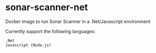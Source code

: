 # sonar-scanner-net

Docker image to run Sonar Scanner in a .Net/Javascript environment

Currently support the following languages:

    .Net
    Javascript (Node.js)
